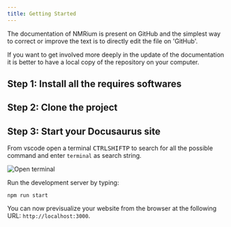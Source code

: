 ```yaml
---
title: Getting Started
---
```


The documentation of NMRium is present on GitHub and the simplest way to correct or improve the text is to directly edit the file on 'GitHub'.

If you want to get involved more deeply in the update of the documentation it is better to have a local copy of the repository on your computer.

## Step 1: Install all the requires softwares

## Step 2: Clone the project

## Step 3: Start your Docusaurus site

From vscode open a terminal <kbd>CTRL</kbd><kbd>SHIFT</kbd><kbd>P</kbd> to search for all the possible command and enter `terminal` as search string.

![Open terminal](./img/open-terminal.gif)

Run the development server by typing:

```shell
npm run start
```

You can now previsualize your website from the browser at the following URL: `http://localhost:3000`.

